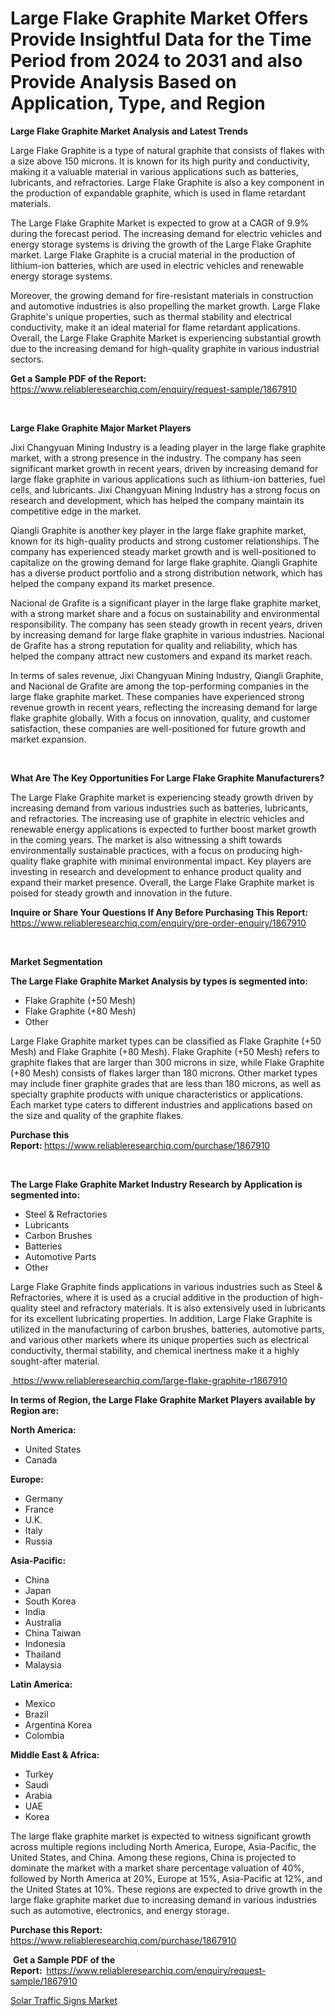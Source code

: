 <p><h1>Large Flake Graphite Market Offers Provide Insightful Data for the Time Period from 2024 to 2031 and also Provide Analysis Based on Application, Type, and Region</h1></p><p><strong>Large Flake Graphite Market Analysis and Latest Trends</strong></p>
<p><p>Large Flake Graphite is a type of natural graphite that consists of flakes with a size above 150 microns. It is known for its high purity and conductivity, making it a valuable material in various applications such as batteries, lubricants, and refractories. Large Flake Graphite is also a key component in the production of expandable graphite, which is used in flame retardant materials.</p><p>The Large Flake Graphite Market is expected to grow at a CAGR of 9.9% during the forecast period. The increasing demand for electric vehicles and energy storage systems is driving the growth of the Large Flake Graphite market. Large Flake Graphite is a crucial material in the production of lithium-ion batteries, which are used in electric vehicles and renewable energy storage systems.</p><p>Moreover, the growing demand for fire-resistant materials in construction and automotive industries is also propelling the market growth. Large Flake Graphite's unique properties, such as thermal stability and electrical conductivity, make it an ideal material for flame retardant applications. Overall, the Large Flake Graphite Market is experiencing substantial growth due to the increasing demand for high-quality graphite in various industrial sectors.</p></p>
<p><strong>Get a Sample PDF of the Report:&nbsp;</strong> <a href="https://www.reliableresearchiq.com/enquiry/request-sample/1867910">https://www.reliableresearchiq.com/enquiry/request-sample/1867910</a></p>
<p>&nbsp;</p>
<p><strong>Large Flake Graphite Major Market Players</strong></p>
<p><p>Jixi Changyuan Mining Industry is a leading player in the large flake graphite market, with a strong presence in the industry. The company has seen significant market growth in recent years, driven by increasing demand for large flake graphite in various applications such as lithium-ion batteries, fuel cells, and lubricants. Jixi Changyuan Mining Industry has a strong focus on research and development, which has helped the company maintain its competitive edge in the market.</p><p>Qiangli Graphite is another key player in the large flake graphite market, known for its high-quality products and strong customer relationships. The company has experienced steady market growth and is well-positioned to capitalize on the growing demand for large flake graphite. Qiangli Graphite has a diverse product portfolio and a strong distribution network, which has helped the company expand its market presence.</p><p>Nacional de Grafite is a significant player in the large flake graphite market, with a strong market share and a focus on sustainability and environmental responsibility. The company has seen steady growth in recent years, driven by increasing demand for large flake graphite in various industries. Nacional de Grafite has a strong reputation for quality and reliability, which has helped the company attract new customers and expand its market reach.</p><p>In terms of sales revenue, Jixi Changyuan Mining Industry, Qiangli Graphite, and Nacional de Grafite are among the top-performing companies in the large flake graphite market. These companies have experienced strong revenue growth in recent years, reflecting the increasing demand for large flake graphite globally. With a focus on innovation, quality, and customer satisfaction, these companies are well-positioned for future growth and market expansion.</p></p>
<p>&nbsp;</p>
<p><strong>What Are The Key Opportunities For Large Flake Graphite Manufacturers?</strong></p>
<p><p>The Large Flake Graphite market is experiencing steady growth driven by increasing demand from various industries such as batteries, lubricants, and refractories. The increasing use of graphite in electric vehicles and renewable energy applications is expected to further boost market growth in the coming years. The market is also witnessing a shift towards environmentally sustainable practices, with a focus on producing high-quality flake graphite with minimal environmental impact. Key players are investing in research and development to enhance product quality and expand their market presence. Overall, the Large Flake Graphite market is poised for steady growth and innovation in the future.</p></p>
<p><strong>Inquire or Share Your Questions If Any Before Purchasing This Report:</strong> <a href="https://www.reliableresearchiq.com/enquiry/pre-order-enquiry/1867910">https://www.reliableresearchiq.com/enquiry/pre-order-enquiry/1867910</a></p>
<p>&nbsp;</p>
<p><strong>Market Segmentation</strong></p>
<p><strong>The Large Flake Graphite Market Analysis by types is segmented into:</strong></p>
<p><ul><li>Flake Graphite (+50 Mesh)</li><li>Flake Graphite (+80 Mesh)</li><li>Other</li></ul></p>
<p><p>Large Flake Graphite market types can be classified as Flake Graphite (+50 Mesh) and Flake Graphite (+80 Mesh). Flake Graphite (+50 Mesh) refers to graphite flakes that are larger than 300 microns in size, while Flake Graphite (+80 Mesh) consists of flakes larger than 180 microns. Other market types may include finer graphite grades that are less than 180 microns, as well as specialty graphite products with unique characteristics or applications. Each market type caters to different industries and applications based on the size and quality of the graphite flakes.</p></p>
<p><strong>Purchase this Report:&nbsp;</strong><a href="https://www.reliableresearchiq.com/purchase/1867910">https://www.reliableresearchiq.com/purchase/1867910</a></p>
<p>&nbsp;</p>
<p><strong>The Large Flake Graphite Market Industry Research by Application is segmented into:</strong></p>
<p><ul><li>Steel & Refractories</li><li>Lubricants</li><li>Carbon Brushes</li><li>Batteries</li><li>Automotive Parts</li><li>Other</li></ul></p>
<p><p>Large Flake Graphite finds applications in various industries such as Steel & Refractories, where it is used as a crucial additive in the production of high-quality steel and refractory materials. It is also extensively used in lubricants for its excellent lubricating properties. In addition, Large Flake Graphite is utilized in the manufacturing of carbon brushes, batteries, automotive parts, and various other markets where its unique properties such as electrical conductivity, thermal stability, and chemical inertness make it a highly sought-after material.</p></p>
<p><a href="https://www.reliableresearchiq.com/large-flake-graphite-r1867910">&nbsp;https://www.reliableresearchiq.com/large-flake-graphite-r1867910</a></p>
<p><strong>In terms of Region, the Large Flake Graphite Market Players available by Region are:</strong></p>
<p>
    <p> <strong> North America: </strong>
        <ul>
            <li>United States</li>
            <li>Canada</li>
        </ul>
        </p> 
    <p> <strong> Europe: </strong>
        <ul>
            <li>Germany</li>
            <li>France</li>
            <li>U.K.</li>
            <li>Italy</li>
            <li>Russia</li>
        </ul>
        </p> 
    <p> <strong> Asia-Pacific: </strong>
        <ul>
            <li>China</li>
            <li>Japan</li>
            <li>South Korea</li>
            <li>India</li>
            <li>Australia</li>
            <li>China Taiwan</li>
            <li>Indonesia</li>
            <li>Thailand</li>
            <li>Malaysia</li>
        </ul>
        </p> 
    <p> <strong> Latin America: </strong>
        <ul>
            <li>Mexico</li>
            <li>Brazil</li>
            <li>Argentina Korea</li>
            <li>Colombia</li>
        </ul>
        </p> 
    <p> <strong> Middle East & Africa: </strong>
        <ul>
            <li>Turkey</li>
            <li>Saudi</li>
            <li>Arabia</li>
            <li>UAE</li>
            <li>Korea</li>
        </ul>
    </p>
    </p>
<p><p>The large flake graphite market is expected to witness significant growth across multiple regions including North America, Europe, Asia-Pacific, the United States, and China. Among these regions, China is projected to dominate the market with a market share percentage valuation of 40%, followed by North America at 20%, Europe at 15%, Asia-Pacific at 12%, and the United States at 10%. These regions are expected to drive growth in the large flake graphite market due to increasing demand in various industries such as automotive, electronics, and energy storage.</p></p>
<p><strong>Purchase this Report: </strong><a href="https://www.reliableresearchiq.com/purchase/1867910">https://www.reliableresearchiq.com/purchase/1867910</a></p>
<p>&nbsp;<strong>Get a Sample PDF of the Report:&nbsp;&nbsp;</strong><a href="https://www.reliableresearchiq.com/enquiry/request-sample/1867910">https://www.reliableresearchiq.com/enquiry/request-sample/1867910</a></p>
<p><strong></strong></p>
<p><p><a href="https://medium.com/@michellegbleau0620/solar-traffic-signs-market-a-global-and-regional-analysis-2024-2031-e888f3506df8">Solar Traffic Signs Market</a></p></p>